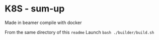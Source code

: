 # K8S - sum-up

Made in beamer
compile with docker

From the same directory of this `readme`
Launch `bash ./builder/build.sh`

